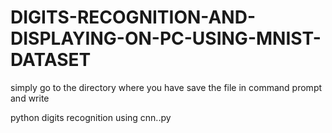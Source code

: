 # DIGITS-RECOGNITION-AND-DISPLAYING-ON-PC-USING-MNIST-DATASET


simply go to the directory where you have save the file in command prompt and write

python digits recognition using cnn..py

